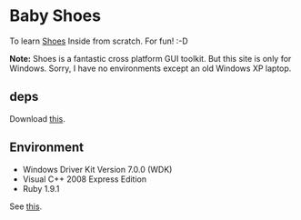 Baby Shoes
==========

To learn [Shoes](http://github.com/shoes/shoes) Inside from scratch. For fun! :-D

**Note:** Shoes is a fantastic cross platform GUI toolkit. 
But this site is only for Windows.
Sorry, I have no environments except an old Windows XP laptop.

deps
----

Download [this](http://www.rin-shun.com/bshoes/deps-for-bshoes-0.r2.zip).


Environment
-----------

- Windows Driver Kit Version 7.0.0 (WDK)
- Visual C++ 2008 Express Edition
- Ruby 1.9.1

See [this](http://github.com/ashbb/shoes_hack_note/blob/master/md/hack006.md).